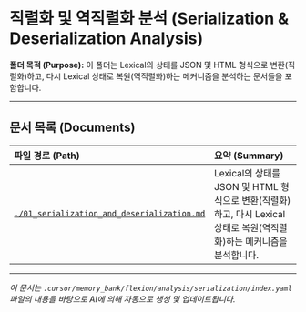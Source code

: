# 직렬화 및 역직렬화 분석 (Serialization & Deserialization Analysis)

**폴더 목적 (Purpose):** 이 폴더는 Lexical의 상태를 JSON 및 HTML 형식으로 변환(직렬화)하고, 다시 Lexical 상태로 복원(역직렬화)하는 메커니즘을 분석하는 문서들을 포함합니다.

---

## 문서 목록 (Documents)

| 파일 경로 (Path)                                                                         | 요약 (Summary)                                                                                                         |
| :--------------------------------------------------------------------------------------- | :--------------------------------------------------------------------------------------------------------------------- |
| [`./01_serialization_and_deserialization.md`](./01_serialization_and_deserialization.md) | Lexical의 상태를 JSON 및 HTML 형식으로 변환(직렬화)하고, 다시 Lexical 상태로 복원(역직렬화)하는 메커니즘을 분석합니다. |

---

_이 문서는 `.cursor/memory_bank/flexion/analysis/serialization/index.yaml` 파일의 내용을 바탕으로 AI에 의해 자동으로 생성 및 업데이트됩니다._
